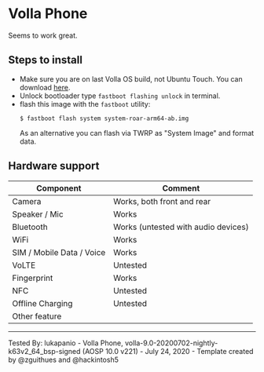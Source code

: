 # Volla Phone
Seems to work great. 

## Steps to install

* Make sure you are on last Volla OS build, not Ubuntu Touch. You can download [here](https://ota.volla.tech/builds/).  
* Unlock bootloader type `fastboot flashing unlock` in terminal.
* flash this image with the `fastboot` utility:
    ```
    $ fastboot flash system system-roar-arm64-ab.img
    ```
    As an alternative you can flash via TWRP as "System Image" and format data.

## Hardware support

| Component                 |      Comment                                              |
|---------------------------|-----------------------------------------------------------|
| Camera                    | Works, both front and rear                                |
| Speaker / Mic             | Works                                                    |
| Bluetooth                 | Works (untested with audio devices)                      |
| WiFi                      | Works                                                    |
| SIM / Mobile Data / Voice | Works                                                    |
| VoLTE                     | Untested                                                  |
| Fingerprint               | Works                                                    |
| NFC                       | Untested                                                  |
| Offline Charging          | Untested                                                  |
| Other feature             |                                                           |
---

Tested By: lukapanio - Volla Phone, volla-9.0-20200702-nightly-k63v2_64_bsp-signed (AOSP 10.0 v221) - July 24, 2020 - Template created by @zguithues and @hackintosh5

